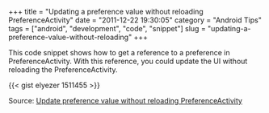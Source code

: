 +++
title = "Updating a preference value without reloading PreferenceActivity"
date = "2011-12-22 19:30:05"
category = "Android Tips"
tags = ["android", "development", "code", "snippet"]
slug = "updating-a-preference-value-without-reloading"
+++

This code snippet shows how to get a reference to a preference in
PreferenceActivity. With this reference, you could update the UI without
reloading the PreferenceActivity.

{{< gist elyezer 1511455 >}}

Source: [Update preference value without reloading
PreferenceActivity](http://liquidlabs.ca/2011/08/25/update-preference-value-without-reloading-preferenceactivity/)
